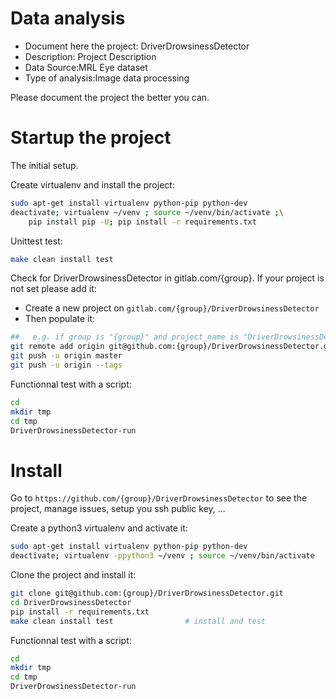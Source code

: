 # Data analysis
- Document here the project: DriverDrowsinessDetector
- Description: Project Description
- Data Source:MRL Eye dataset
- Type of analysis:Image data processing 

Please document the project the better you can.

# Startup the project

The initial setup.

Create virtualenv and install the project:
```bash
sudo apt-get install virtualenv python-pip python-dev
deactivate; virtualenv ~/venv ; source ~/venv/bin/activate ;\
    pip install pip -U; pip install -r requirements.txt
```

Unittest test:
```bash
make clean install test
```

Check for DriverDrowsinessDetector in gitlab.com/{group}.
If your project is not set please add it:

- Create a new project on `gitlab.com/{group}/DriverDrowsinessDetector`
- Then populate it:

```bash
##   e.g. if group is "{group}" and project_name is "DriverDrowsinessDetector"
git remote add origin git@github.com:{group}/DriverDrowsinessDetector.git
git push -u origin master
git push -u origin --tags
```

Functionnal test with a script:

```bash
cd
mkdir tmp
cd tmp
DriverDrowsinessDetector-run
```

# Install

Go to `https://github.com/{group}/DriverDrowsinessDetector` to see the project, manage issues,
setup you ssh public key, ...

Create a python3 virtualenv and activate it:

```bash
sudo apt-get install virtualenv python-pip python-dev
deactivate; virtualenv -ppython3 ~/venv ; source ~/venv/bin/activate
```

Clone the project and install it:

```bash
git clone git@github.com:{group}/DriverDrowsinessDetector.git
cd DriverDrowsinessDetector
pip install -r requirements.txt
make clean install test                # install and test
```
Functionnal test with a script:

```bash
cd
mkdir tmp
cd tmp
DriverDrowsinessDetector-run
```
